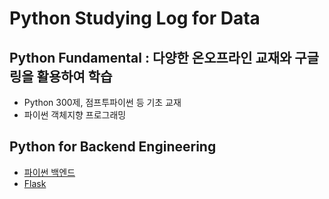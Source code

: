 # Python Studying Log for Data
## Python Fundamental : 다양한 온오프라인 교재와 구글링을 활용하여 학습
* Python 300제, 점프투파이썬 등 기초 교재
* 파이썬 객체지향 프로그래밍

## Python for Backend Engineering
* [파이썬 백엔드](http://www.yes24.com/Product/Goods/68713424)
* [Flask](https://wikidocs.net/book/4542)
